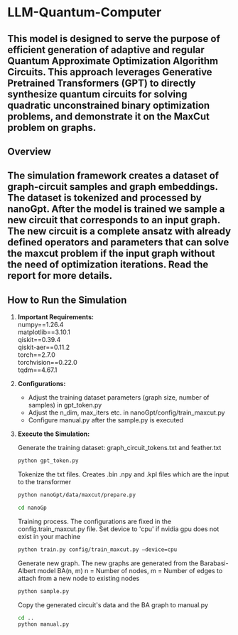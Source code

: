 # LLM-Quantum-Computer

This model is designed to serve the purpose of efficient generation of adaptive and regular Quantum Approximate Optimization Algorithm Circuits. This approach leverages Generative Pretrained Transformers (GPT) to directly synthesize quantum circuits for solving quadratic unconstrained binary optimization problems, and demonstrate it on the MaxCut problem on graphs.
---

## Overview

The simulation framework creates a dataset of graph-circuit samples and graph embeddings. The dataset is tokenized and processed by nanoGpt. After the model is trained we sample a new circuit that corresponds to an input graph. The new circuit is a complete ansatz with already defined operators and parameters that can solve the maxcut problem if the input graph without the need of optimization iterations. Read the report for more details. 
---

## How to Run the Simulation

1. **Important Requirements:**  
   numpy==1.26.4 \
   matplotlib==3.10.1 \
   qiskit==0.39.4 \
   qiskit-aer==0.11.2 \
   torch==2.7.0 \
   torchvision==0.22.0 \
   tqdm==4.67.1

2. **Configurations:**
   - Adjust the training dataset parameters (graph size, number of samples) in gpt_token.py
   - Adjust the n_dim, max_iters etc. in nanoGpt/config/train_maxcut.py
   - Configure manual.py after the sample.py is executed

4. **Execute the Simulation:**
   
   Generate the training dataset: graph_circuit_tokens.txt and feather.txt
   ```bash
   python gpt_token.py
   ```
   Tokenize the txt files. Creates .bin .npy and .kpl files which are the input to the transformer
   ```bash
   python nanoGpt/data/maxcut/prepare.py
   ```
   ```bash
   cd nanoGp
   ```
   Training process. The configurations are fixed in the config.train_maxcut.py file. Set device to 'cpu' if nvidia gpu does not exist in your machine
   ```bash
   python train.py config/train_maxcut.py –device=cpu
   ```
   Generate new graph. The new graphs are generated from the Barabasi-Albert model BA(n, m) n = Number of nodes, m = Number of edges to attach from a new node to existing nodes
   ```bash
   python sample.py
   ```
   Copy the generated circuit's data and the BA graph to manual.py  
   ```bash
   cd ..
   python manual.py
   ```

